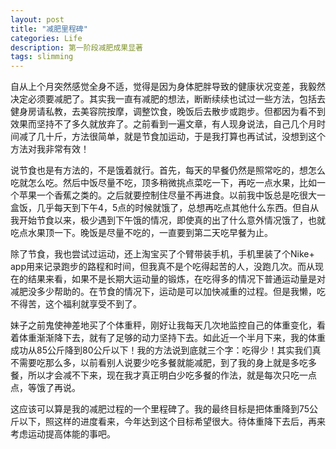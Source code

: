 ```yaml
---
layout: post
title: "减肥里程碑"
categories: Life
description: 第一阶段减肥成果显著
tags: slimming
---
```

自从上个月突然感觉全身不适，觉得是因为身体肥胖导致的健康状况变差，我毅然决定必须要减肥了。其实我一直有减肥的想法，断断续续也试过一些方法，包括去健身房请私教，去美容院按摩，调整饮食，晚饭后去散步或跑步。但都因为看不到效果而坚持不了多久就放弃了。之前看到一遍文章，有人现身说法，自己几个月时间减了几十斤，方法很简单，就是节食加运动，于是我打算也再试试，没想到这个方法对我非常有效！

说节食也是有方法的，不是饿着就行。首先，每天的早餐仍然是照常吃的，想怎么吃就怎么吃。然后中饭尽量不吃，顶多稍微挑点菜吃一下，再吃一点水果，比如一个苹果一个香蕉之类的。之后就要控制住尽量不再进食。以前我中饭总是吃很大一盒饭，几乎每天到下午4，5点的时候就饿了，总想再吃点其他什么东西。但自从我开始节食以来，极少遇到下午饿的情况，即使真的出了什么意外情况饿了，也就吃点水果顶一下。晚饭是尽量不吃的，一直要到第二天吃早餐为止。

除了节食，我也尝试过运动，还上淘宝买了个臂带装手机，手机里装了个Nike+ app用来记录跑步的路程和时间，但我真不是个吃得起苦的人，没跑几次。而从现在的结果来看，如果不是长期大运动量的锻炼，在吃得多的情况下普通运动量是对减肥没多少帮助的。在节食的情况下，运动是可以加快减重的过程。但是我懒，吃不得苦，这个福利就享受不到了。

妹子之前鬼使神差地买了个体重秤，刚好让我每天几次地监控自己的体重变化，看着体重渐渐降下去，就有了足够的动力坚持下去。如此近一个半月下来，我的体重成功从85公斤降到80公斤以下！我的方法说到底就三个字：吃得少！其实我们真不需要吃那么多，以前看别人说要少吃多餐就能减肥，到了我的身上就是多吃多餐，所以才会减不下来，现在我才真正明白少吃多餐的作法，就是每次只吃一点点，等饿了再说。

这应该可以算是我的减肥过程的一个里程碑了。我的最终目标是把体重降到75公斤以下，照这样的进度看来，今年达到这个目标希望很大。待体重降下去后，再来考虑运动提高体能的事吧。
